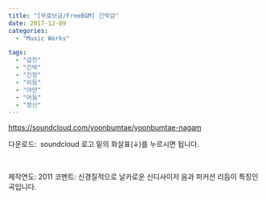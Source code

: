 ```yaml
---
title: "[무료브금/FreeBGM] 긴박감"
date: 2017-12-09
categories: 
  - "Music Works"

tags: 
  - "급진"
  - "긴박"
  - "긴장"
  - "리듬"
  - "야만"
  - "어둠"
  - "정신"
---
```


https://soundcloud.com/yoonbumtae/yoonbumtae-nagam

다운로드:  soundcloud 로고 밑의 화살표(↓)를 누르시면 됩니다.

 

제작연도: 2011 코멘트: 신경질적으로 날카로운 신디사이저 음과 퍼커션 리듬이 특징인 곡입니다.
